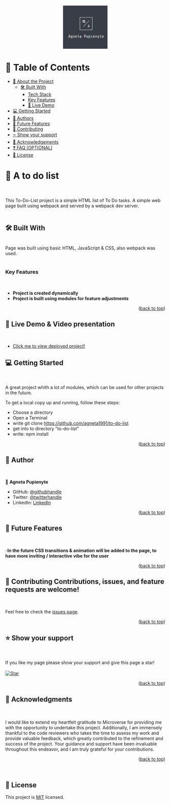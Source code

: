 <a name="readme-top"></a>

<div align="center">
  
  <img src="images/logo.jpg" alt="logo" width="140"  height="auto" />
  <br/>

</div>

# 📗 Table of Contents

- [📖 About the Project](#about-project)
  - [🛠 Built With](#built-with)
    - [Tech Stack](#tech-stack)
    - [Key Features](#key-features)
    - [🚀 Live Demo](#live-demo)
- [💻 Getting Started](#getting-started)
- [👥 Authors](#authors)
- [🔭 Future Features](#future-features)
- [🤝 Contributing](#contributing)
- [⭐️ Show your support](#support)
- [🙏 Acknowledgements](#acknowledgements)
- [❓ FAQ (OPTIONAL)](#faq)
- [📝 License](#license)


# 📖 A to do list <a name="about-project"></a>
<br>


<br>
This To-Do-List project is a simple HTML list of To Do tasks. A simple web page built using webpack and served by a webpack dev server.

<br>
<br>

## 🛠 Built With <a name="built-with"></a>
<br>


  <summary>Page was built using basic HTML, JavaScript & CSS, also webpack was used.</summary>

<br>

### Key Features <a name="key-features"></a>

<br>

- **Project is created dynamically**
- **Project is built using modules for feature adjustments**


<p align="right">(<a href="#readme-top">back to top</a>)</p>

## 🚀 Live Demo & Video presentation <a name="live-demo"></a> <a name='video'></a>
<br>

- [Click me to view deployed project!]([https://agneta1991.github.io/to-do-list/dist])


## 💻 Getting Started <a name="getting-started"></a>
<br>

A great project whith a lot of modules, which can be used for other projects in the future.

To get a local copy up and running, follow these steps:
<br>
- Choose a directory
- Open a Terminal
- write git clone https://github.com/agneta1991/to-do-list
- get into to directory "to-do-list"
- write: npm install

<p align="right">(<a href="#readme-top">back to top</a>)</p>


## 👥 Author <a name="authors"></a>
<br>


👤 **Agneta Pupienyte**

- GitHub: [@githubhandle](https://github.com/agneta1991)
- Twitter: [@twitterhandle](https://twitter.com/pupienytea)
- LinkedIn: [LinkedIn](https://www.linkedin.com/in/agneta-pupienyte-124a27256/?originalSubdomain=lt)


<p align="right">(<a href="#readme-top">back to top</a>)</p>



## 🔭 Future Features <a name="future-features"></a>
<br>

-**In the future CSS transitions & animation will be added to the page, to have more inviting / interactive vibe for the user**


<p align="right">(<a href="#readme-top">back to top</a>)</p>


## 🤝 Contributing <a name="contributing"></a>Contributions, issues, and feature requests are welcome!
<br>

Feel free to check the [issues page](https://github.com/agneta1991/to-do-list/issues).

<p align="right">(<a href="#readme-top">back to top</a>)</p>



## ⭐️ Show your support <a name="support"></a>
<br>

If you like my page please show your support and give this page a star!
<br>
<br>
[![Star](https://img.shields.io/github/stars/agneta1991/to-do-list?style=social)](https://github.com/agneta1991/to-do-list)



<p align="right">(<a href="#readme-top">back to top</a>)</p>


## 🙏 Acknowledgments <a name="acknowledgements"></a>
<br>

<br>
I would like to extend my heartfelt gratitude to Microverse for providing me with the opportunity to undertake this project. Additionally, I am immensely thankful to the code reviewers who takes the time to assess my work and provide valuable feedback, which greatly contributed to the refinement and success of the project. Your guidance and support have been invaluable throughout this endeavor, and I am truly grateful for your contributions.

<p align="right">(<a href="#readme-top">back to top</a>)</p>
<br>

## 📝 License <a name="license"></a>

This project is [MIT](./LICENSE) licensed.
